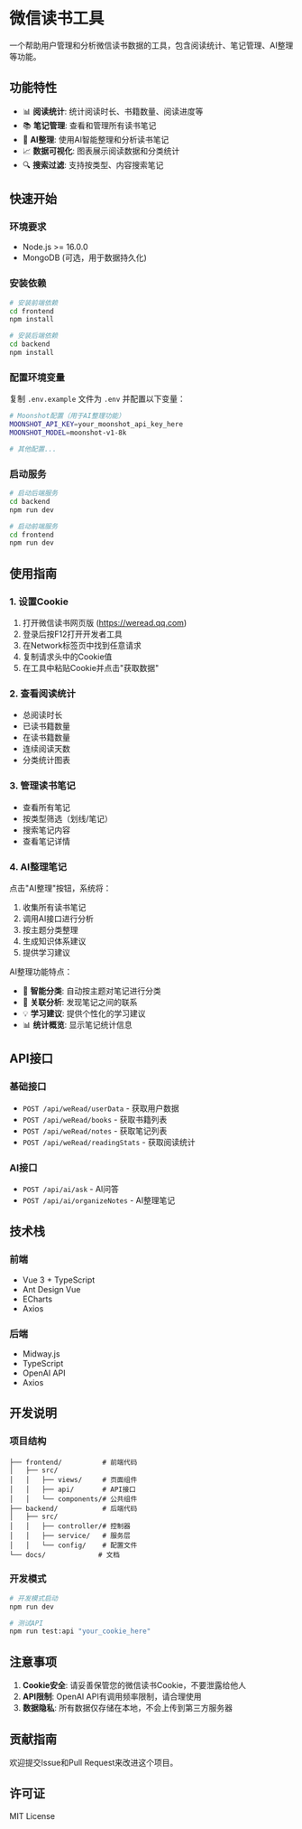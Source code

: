 # 微信读书工具

一个帮助用户管理和分析微信读书数据的工具，包含阅读统计、笔记管理、AI整理等功能。

## 功能特性

- 📊 **阅读统计**: 统计阅读时长、书籍数量、阅读进度等
- 📚 **笔记管理**: 查看和管理所有读书笔记
- 🤖 **AI整理**: 使用AI智能整理和分析读书笔记
- 📈 **数据可视化**: 图表展示阅读数据和分类统计
- 🔍 **搜索过滤**: 支持按类型、内容搜索笔记

## 快速开始

### 环境要求

- Node.js >= 16.0.0
- MongoDB (可选，用于数据持久化)

### 安装依赖

```bash
# 安装前端依赖
cd frontend
npm install

# 安装后端依赖
cd backend
npm install
```

### 配置环境变量

复制 `.env.example` 文件为 `.env` 并配置以下变量：

```bash
# Moonshot配置（用于AI整理功能）
MOONSHOT_API_KEY=your_moonshot_api_key_here
MOONSHOT_MODEL=moonshot-v1-8k

# 其他配置...
```

### 启动服务

```bash
# 启动后端服务
cd backend
npm run dev

# 启动前端服务
cd frontend
npm run dev
```

## 使用指南

### 1. 设置Cookie

1. 打开微信读书网页版 (https://weread.qq.com)
2. 登录后按F12打开开发者工具
3. 在Network标签页中找到任意请求
4. 复制请求头中的Cookie值
5. 在工具中粘贴Cookie并点击"获取数据"

### 2. 查看阅读统计

- 总阅读时长
- 已读书籍数量
- 在读书籍数量
- 连续阅读天数
- 分类统计图表

### 3. 管理读书笔记

- 查看所有笔记
- 按类型筛选（划线/笔记）
- 搜索笔记内容
- 查看笔记详情

### 4. AI整理笔记

点击"AI整理"按钮，系统将：

1. 收集所有读书笔记
2. 调用AI接口进行分析
3. 按主题分类整理
4. 生成知识体系建议
5. 提供学习建议

AI整理功能特点：
- 🎯 **智能分类**: 自动按主题对笔记进行分类
- 🔗 **关联分析**: 发现笔记之间的联系
- 💡 **学习建议**: 提供个性化的学习建议
- 📊 **统计概览**: 显示笔记统计信息

## API接口

### 基础接口

- `POST /api/weRead/userData` - 获取用户数据
- `POST /api/weRead/books` - 获取书籍列表
- `POST /api/weRead/notes` - 获取笔记列表
- `POST /api/weRead/readingStats` - 获取阅读统计

### AI接口

- `POST /api/ai/ask` - AI问答
- `POST /api/ai/organizeNotes` - AI整理笔记

## 技术栈

### 前端
- Vue 3 + TypeScript
- Ant Design Vue
- ECharts
- Axios

### 后端
- Midway.js
- TypeScript
- OpenAI API
- Axios

## 开发说明

### 项目结构

```
├── frontend/          # 前端代码
│   ├── src/
│   │   ├── views/     # 页面组件
│   │   ├── api/       # API接口
│   │   └── components/# 公共组件
├── backend/           # 后端代码
│   ├── src/
│   │   ├── controller/# 控制器
│   │   ├── service/   # 服务层
│   │   └── config/    # 配置文件
└── docs/             # 文档
```

### 开发模式

```bash
# 开发模式启动
npm run dev

# 测试API
npm run test:api "your_cookie_here"
```

## 注意事项

1. **Cookie安全**: 请妥善保管您的微信读书Cookie，不要泄露给他人
2. **API限制**: OpenAI API有调用频率限制，请合理使用
3. **数据隐私**: 所有数据仅存储在本地，不会上传到第三方服务器

## 贡献指南

欢迎提交Issue和Pull Request来改进这个项目。

## 许可证

MIT License 